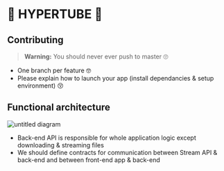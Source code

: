 # 🍿 HYPERTUBE 🚀

## Contributing

> **Warning:** You should never ever push to master 🙄

* One branch per feature 🤓
* Please explain how to launch your app (install dependancies & setup environment) 😚

## Functional architecture

![untitled diagram](https://user-images.githubusercontent.com/10537452/36034277-da0cd912-0db3-11e8-866a-8b33585b4e8d.png)

* Back-end API is responsible for whole application logic except downloading & streaming files 
* We should define contracts for communication between Stream API & back-end and between front-end app & back-end
